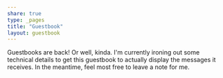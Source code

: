 ```yaml
---
share: true
type: _pages
title: "Guestbook"
layout: guestbook
---
```

Guestbooks are back! Or well, kinda. I'm currently ironing out some technical details to get this guestbook to actually display the messages it receives. In the meantime, feel most free to leave a note for me.